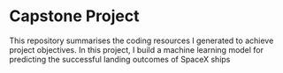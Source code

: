 # Capstone Project
This repository summarises the coding resources I generated to achieve project objectives.  In this project, I build a machine learning model for predicting the successful landing outcomes of SpaceX ships
